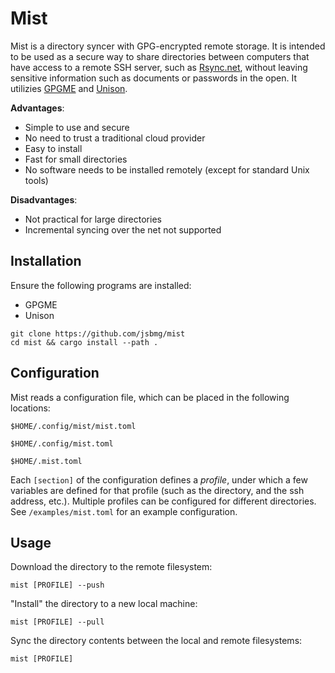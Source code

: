 # Mist

Mist is a directory syncer with GPG-encrypted remote storage. It is intended to be used as a secure way to share directories between computers that have access to a remote SSH server, such as [Rsync.net](https://rsync.net), without leaving sensitive information such as documents or passwords in the open. It utilizies [GPGME](https://www.gnupg.org/software/gpgme/index.html) and [Unison](https://www.cis.upenn.edu/~bcpierce/unison/). 

**Advantages**:
* Simple to use and secure
* No need to trust a traditional cloud provider
* Easy to install
* Fast for small directories
* No software needs to be installed remotely (except for standard Unix tools)

**Disadvantages**:
* Not practical for large directories
* Incremental syncing over the net not supported

## Installation

Ensure the following programs are installed:
* GPGME
* Unison

```
git clone https://github.com/jsbmg/mist
cd mist && cargo install --path .
```

## Configuration
 
Mist reads a configuration file, which can be placed in the following locations:

`$HOME/.config/mist/mist.toml`

`$HOME/.config/mist.toml`

`$HOME/.mist.toml`

Each `[section]` of the configuration defines a *profile*, under which a few variables are defined for that profile (such as the directory, and the ssh address, etc.). Multiple profiles can be configured for different directories. See `/examples/mist.toml` for an example configuration. 

## Usage

Download the directory to the remote filesystem:
```
mist [PROFILE] --push
```
"Install" the directory to a new local machine:
```
mist [PROFILE] --pull
```
Sync the directory contents between the local and remote filesystems:
```
mist [PROFILE]
```
